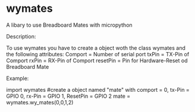 # wymates

A libary to use Breadboard Mates with micropython

Description:

To use wymates you have to create a object woth the class wymates and the following attributes:
Comport = Number of serial port
txPin = TX-Pin of Comport
rxPin = RX-Pin of Comport
resetPin = Pin for Hardware-Reset od Breadboard Mate

Example:


import wymates
#create a object named "mate" with comport = 0, tx-Pin = GPIO 0, rx-Pin = GPIO 1, ResetPin = GPIO 2
mate = wymates.wy_mates(0,0,1,2)



